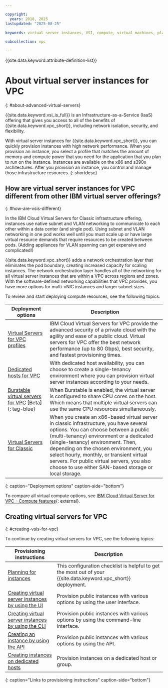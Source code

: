 ```yaml
---

copyright:
  years: 2018, 2025
lastupdated: "2025-08-25"

keywords: virtual server instances, VSI, compute, virtual machines, planning, best practices, instances, virtual servers, virtual server instance, Virtual servers for VPC, gen 2, generation 2, infrastructure, infrastructure as a service, IaaS, vsi

subcollection: vpc

---
```


{{site.data.keyword.attribute-definition-list}}

# About virtual server instances for VPC
{: #about-advanced-virtual-servers}

{{site.data.keyword.vsi_is_full}} is an Infrastructure-as-a-Service (IaaS) offering that gives you access to all of the benefits of {{site.data.keyword.vpc_short}}, including network isolation, security, and flexibility.

With virtual server instances for {{site.data.keyword.vpc_short}}, you can quickly provision instances with high network performance. When you provision an instance, you select a profile that matches the amount of memory and compute power that you need for the application that you plan to run on the instance. Instances are available on the x86 and s390x architectures. After you provision an instance, you control and manage those infrastructure resources.
{: shortdesc}

## How are virtual server instances for VPC different from other IBM virtual server offerings?
{: #how-are-vsis-different}

In the IBM Cloud Virtual Servers for Classic infrastructure offering, instances use native subnet and VLAN networking to communicate to each other within a data center (and single pod). Using subnet and VLAN networking in one pod works well until you must scale up or have large virtual resource demands that require resources to be created between pods. (Adding appliances for VLAN spanning can get expensive and complicated!)

{{site.data.keyword.vpc_short}} adds a network orchestration layer that eliminates the pod boundary, creating increased capacity for scaling instances. The network orchestration layer handles all of the networking for all virtual server instances that are within a VPC across regions and zones. With the software-defined networking capabilities that VPC provides, you have more options for multi-vNIC instances and larger subnet sizes.

To review and start deploying compute resources, see the following topics:

|              Deployment options                           |  Description                                        |
| --------------------------------------------------------- | --------------------------------------------------- |
|[Virtual Servers for VPC profiles](/docs/vpc?topic=vpc-profiles#profiles) | IBM Cloud Virtual Servers for VPC provide the advanced security of a private cloud with the agility and ease of a public cloud. Virtual servers for VPC offer the best network performance (up to 80 Gbps), best security, and fastest provisioning times.|
|[Dedicated hosts for VPC](/docs/vpc?topic=vpc-creating-dedicated-hosts-instances) | With dedicated host availability, you can choose to create a single-tenancy environment where you can provision virtual server instances according to your needs.|
| [Burstable virtual servers for VPC](/docs/vpc?topic=burstable-virtual-servers) [Beta]{: tag-blue}  | When Burstable is enabled, the virtual server is configured to share CPU cores on the host. Which means that multiple virtual servers can use the same CPU resources simultaneously. |
|[Virtual Servers for Classic](/docs/virtual-servers?topic=virtual-servers-getting-started-tutorial)| When you create an x86-based virtual server in classic infrastructure, you have several options. You can choose between a public (multi-tenancy) environment or a dedicated (single-tenancy) environment. Then, depending on the chosen environment, you select hourly, monthly, or transient virtual servers. For public virtual servers, you also choose to use either SAN-based storage or local storage. |
{: caption="Deployment options" caption-side="bottom"}

To compare all virtual compute options, see [IBM Cloud Virtual Server for VPC - Compute features](https://www.ibm.com/products/virtual-servers/features){: external}.

## Creating virtual servers for VPC
{: #creating-vsis-for-vpc}

To continue by creating virtual servers for VPC, see the following topics:

|              Provisioning instructions                          |  Description                                        |
| --------------------------------------------------------- | --------------------------------------------------- |
| [Planning for instances](/docs/vpc?topic=vpc-vsi_best_practices) | This configuration checklist is helpful to get the most out of your {{site.data.keyword.vpc_short}} deployment. |
|[Creating virtual server instances by using the UI](/docs/vpc?topic=vpc-creating-virtual-servers) | Provision public instances with various options by using the user interface.|
|[Creating virtual server instances by using the CLI](/docs/vpc?topic=vpc-creating-virtual-servers&interface=cli)| Provision public instances with various options by using the command-line interface. |
| [Creating an instance by using the API](/docs/vpc?topic=vpc-creating-vpc-resources-with-cli-and-api&interface=api#create-instance-api-tutorial) | Provision public instances with various options by using the API. |
|[Creating instances on dedicated hosts](/docs/vpc?topic=vpc-creating-instance-on-dh)| Provision instances on a dedicated host or group. |
{: caption="Links to provisioning instructions" caption-side="bottom"}
